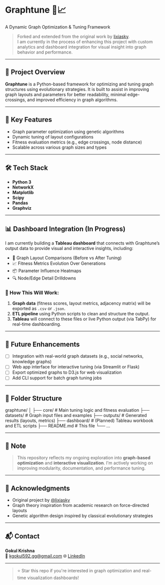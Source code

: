 # Graphtune 🔗📈  
A Dynamic Graph Optimization & Tuning Framework

> Forked and extended from the original work by [lixiasky](https://github.com/lixiasky/Graphtune).  
> I am currently in the process of enhancing this project with custom analytics and dashboard integration for visual insight into graph behavior and performance.

---

## 🧠 Project Overview

**Graphtune** is a Python-based framework for optimizing and tuning graph structures using evolutionary strategies. It is built to assist in improving graph layouts and parameters for better readability, minimal edge-crossings, and improved efficiency in graph algorithms.

---

## 🚀 Key Features

- Graph parameter optimization using genetic algorithms
- Dynamic tuning of layout configurations
- Fitness evaluation metrics (e.g., edge crossings, node distance)
- Scalable across various graph sizes and types

---

## 🛠️ Tech Stack

- **Python 3**
- **NetworkX**
- **Matplotlib**
- **Scipy**
- **Pandas**
- **Graphviz**

---

## 📊 Dashboard Integration (In Progress)

I am currently building a **Tableau dashboard** that connects with Graphtune’s output data to provide visual and interactive insights, including:

- 📌 Graph Layout Comparisons (Before vs After Tuning)
- 📈 Fitness Metrics Evolution Over Generations
- 📦 Parameter Influence Heatmaps
- 🔍 Node/Edge Detail Drilldowns

### 🔄 How This Will Work:
1. **Graph data** (fitness scores, layout metrics, adjacency matrix) will be exported as `.csv` or `.json`.
2. **ETL pipeline** using Python scripts to clean and structure the output.
3. **Tableau** will connect to these files or live Python output (via TabPy) for real-time dashboarding.

---

## 🧩 Future Enhancements

- [ ] Integration with real-world graph datasets (e.g., social networks, knowledge graphs)
- [ ] Web app interface for interactive tuning (via Streamlit or Flask)
- [ ] Export optimized graphs to D3.js for web visualization
- [ ] Add CLI support for batch graph tuning jobs

---

## 📁 Folder Structure
graphtune/
│
├── core/ # Main tuning logic and fitness evaluation
├── datasets/ # Graph input files and examples
├── outputs/ # Generated results (layouts, metrics)
├── dashboard/ # (Planned) Tableau workbook and ETL scripts
├── README.md # This file
└── ...


---

## 📌 Note

> This repository reflects my ongoing exploration into **graph-based optimization** and **interactive visualization**. I'm actively working on improving modularity, documentation, and performance tuning.

---

## 🤝 Acknowledgments

- Original project by [@lixiasky](https://github.com/lixiasky)
- Graph theory inspiration from academic research on force-directed layouts
- Genetic algorithm design inspired by classical evolutionary strategies

---

## 📬 Contact

**Gokul Krishna**  
📧 kgokul592.gg@gmail.com 
🌐 [LinkedIn](https://www.linkedin.com/in/gokul-krishna-407974199/)  


---

> ⭐ Star this repo if you're interested in graph optimization and real-time visualization dashboards!

